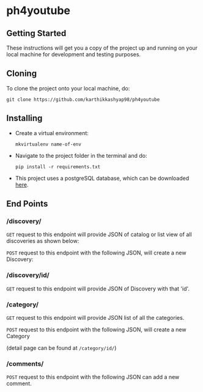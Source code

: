 # ph4youtube

## Getting Started
These instructions will get you a copy of the project up and running on your local machine for development and testing purposes.

## Cloning 
To clone the project onto your local machine, do:
```
git clone https://github.com/karthikkashyap98/ph4youtube
```
## Installing
- Create a virtual environment:
  ```
  mkvirtualenv name-of-env
  ```
- Navigate to the project folder in the terminal and do:
  ```
  pip install -r requirements.txt
  ```
- This project uses a postgreSQL database, which can be downloaded [here](https://www.openscg.com/postgresql/installers.jsp/).

## End Points

  ###  /discovery/
  `GET` request to this endpoint will provide JSON of catalog or list view of all discoveries as shown below:
  
  `POST` request to this endpoint with the following JSON, will create a new Discovery:
  
  
  ### /discovery/id/
  `GET` request to this endpoint will provide JSON of Discovery with that 'id'. 
  
  ### /category/    
  `GET` request to this endpoint will provide JSON list of all the categories.
  
  `POST` request to this endpoint with the following JSON, will create a new Category
  
  (detail page can be found at `/category/id/`)
  ### /comments/
  `POST` request to this endpoint with the following JSON can add a new comment. 
  
  
  
  
  
  
  
